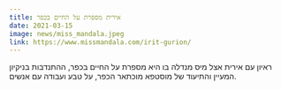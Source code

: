 ```yaml
---
title: אירית מספרת על החיים בכפר
date: 2021-03-15
image: news/miss_mandala.jpeg
link: https://www.missmandala.com/irit-gurion/
---
```

ראיון עם אירית אצל מיס מנדלה בו היא מספרת על החיים בכפר, ההתנדבות בניקיון המעיין והתיעוד של מוסטפא מוכתאר הכפר, על טבע ועבודה עם אנשים.